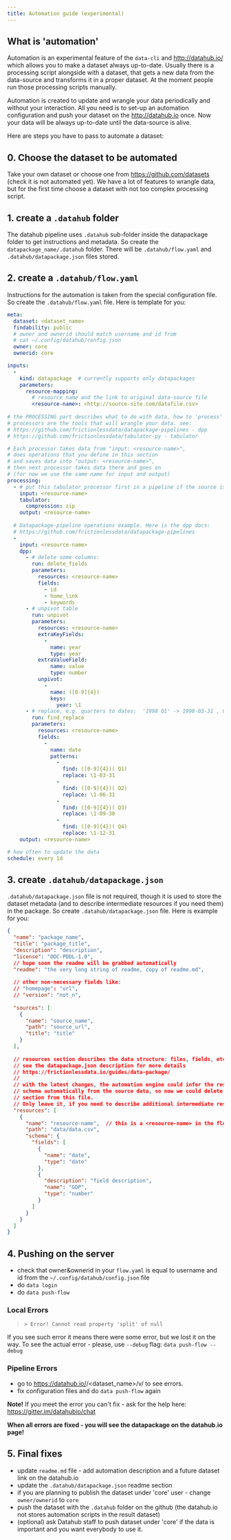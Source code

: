 ```yaml
---
title: Automation guide (experimental)
---
```


## What is 'automation'

Automation is an experimental feature of the `data-cli` and http://datahub.io/ which allows you to make a dataset always up-to-date. Usually there is a processing script alongside with a dataset, that gets a new data from the data-source and transforms it in a proper dataset. At the moment people run those processing scripts manually.

Automation is created to update and wrangle your data periodically and without your interaction. All you need is to set-up an automation configuration and push your dataset on the http://datahub.io once. Now your data will be always up-to-date until the data-source is alive.

Here are steps you have to pass to automate a dataset:

## 0. Choose the dataset to be automated

Take your own dataset or choose one from https://github.com/datasets (check it is not automated yet). We have a lot of features to wrangle data, but for the first time choose a dataset with not too complex processing script.

## 1. create a `.datahub` folder

The datahub pipeline uses `.datahub` sub-folder inside the datapackage folder to get instructions and metadata. So create the `datapackage_name/.datahub` folder.
There will be `.datahub/flow.yaml` and `.datahub/datapackage.json` files stored.

## 2. create a `.datahub/flow.yaml`

Instructions for the automation is taken from the special configuration file. So create the `.datahub/flow.yaml` file. Here is template for you:

```yaml
meta:
  dataset: <dataset_name>
  findability: public
  # owner and ownerid should match username and id from
  # cat ~/.config/datahub/config.json
  owner: core
  ownerid: core

inputs:
  -
    kind: datapackage  # currently supports only datapackages
    parameters:
      resource-mapping:
        # resource name and the link to original data-source file
        <resource-name>: <http://source-site.com/datafile.csv>
      
# the PROCESSING part describes what to do with data, how to 'process' it
# processors are the tools that will wrangle your data. see:
# https://github.com/frictionlessdata/datapackage-pipelines - dpp
# https://github.com/frictionlessdata/tabulator-py - tabulator

# Each processor takes data from "input: <resource-name>",
# does operations that you define in this section
# and saves data into "output: <resource-name>",
# then next processor takes data there and goes on
# (for now we use the same name for input and output)
processing:
  - # put this tabulator processor first in a pipeline if the source is zipped
    input: <resource-name>
    tabulator:
      compression: zip
    output: <resource-name>
  
  # Datapackage-pipeline operations example. Here is the dpp docs:
  # https://github.com/frictionlessdata/datapackage-pipelines
  - 
    input: <resource-name>
    dpp:
      - # delete some columns:
        run: delete_fields
        parameters:
          resources: <resource-name>
          fields:
            - id
            - home_link
            - keywords
      - # unpivot table
        run: unpivot
        parameters:
          resources: <resource-name>
          extraKeyFields:
            -
              name: year
              type: year
          extraValueField:
              name: value
              type: number
          unpivot:
            -
              name: ([0-9]{4})
              keys:
                year: \1
      - # replace, e.g. quarters to dates:  '1998 Q1' -> 1998-03-31 , Q2 -> 06-31, etc
        run: find_replace
        parameters:
          resources: <resource-name>
          fields:
            -
              name: date
              patterns:
                -
                  find: ([0-9]{4})( Q1)
                  replace: \1-03-31
                -
                  find: ([0-9]{4})( Q2)
                  replace: \1-06-31
                -
                  find: ([0-9]{4})( Q3)
                  replace: \1-09-30
                -
                  find: ([0-9]{4})( Q4)
                  replace: \1-12-31
    output: <resource-name>

# how often to update the data
schedule: every 1d
```

## 3. create `.datahub/datapackage.json`

`.datahub/datapackage.json` file is not required, though it is used to store the dataset metadata (and to describe intermediate resources if you need them) in the package.
So create `.datahub/datapackage.json` file. Here is example for you:

```json
{
  "name": "package_name",
  "title": "package_title",
  "description": "description",
  "license": "ODC-PDDL-1.0",
  // hope soon the readme will be grabbed automatically
  "readme": "the very long string of readme, copy of readme.md",
  
  // other non-necessary fields like:
  // "homepage": "url",
  // "version": "not_n",
  
  "sources": [
    {
      "name": "source_name",
      "path": "source_url",
      "title": "title"
    }
  ],
  
  // resources section describes the data structure: files, fields, etc
  // see the datapackage.json description for more details 
  // https://frictionlessdata.io/guides/data-package/
  // 
  // with the latest changes, the automation engine could infer the resource
  // schema automatically from the source data, so now we could delete 'resources'
  // section from this file.
  // Only leave it, if you need to describe additional intermediate resources.
  "resources": [
    {
      "name": "resource-name",  // this is a <resource-name> in the flow.yaml
      "path": "data/data.csv",
      "schema": {
        "fields": [
          {
            "name": "date",
            "type": "date"
          },
          {
            "description": "field description",
            "name": "GDP",
            "type": "number"
          }
        ]
      }
    }
  ]
}
```

## 4. Pushing on the server
* check that owner&ownerid in your `flow.yaml` is equal to username and id from the `~/.config/datahub/config.json` file
* do `data login`
* do `data push-flow`

### Local Errors

> `> Error! Cannot read property 'split' of null`

If you see such error it means there were some error, but we lost it on the way. To see the actual error - please, use `--debug` flag: `data push-flow --debug`

### Pipeline Errors

* go to https://datahub.io/<username>/<dataset_name>/v/<n> to see errors.
* fix configuration files and do `data push-flow` again

**Note!** If you meet the error you can't fix - ask for the help here: https://gitter.im/datahubio/chat

**When all errors are fixed - you will see the datapackage on the datahub.io page!**

## 5. Final fixes
* update `readme.md` file - add automation description and a future dataset link on the datahub.io
* update the `.datahub/datapackage.json` readme section
* if you are planning to publish the dataset under 'core' user - change `owner/ownerid` to `core`
* push the dataset with the `.datahub` folder on the github (the datahub.io not stores automation scripts in the result dataset)
* (optional) ask Datahub staff to push dataset under 'core' if the data is important and you want everybody to use it.